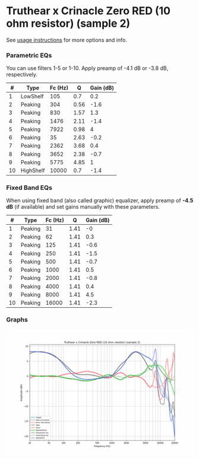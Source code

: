# Truthear x Crinacle Zero RED (10 ohm resistor) (sample 2)
See [usage instructions](https://github.com/jaakkopasanen/AutoEq#usage) for more options and info.

### Parametric EQs
You can use filters 1-5 or 1-10. Apply preamp of -4.1 dB or -3.8 dB, respectively.

|   # | Type      |   Fc (Hz) |    Q |   Gain (dB) |
|-----|-----------|-----------|------|-------------|
|   1 | LowShelf  |       105 | 0.7  |         0.2 |
|   2 | Peaking   |       304 | 0.56 |        -1.6 |
|   3 | Peaking   |       830 | 1.57 |         1.3 |
|   4 | Peaking   |      1476 | 2.11 |        -1.4 |
|   5 | Peaking   |      7922 | 0.98 |         4   |
|   6 | Peaking   |        35 | 2.63 |        -0.2 |
|   7 | Peaking   |      2362 | 3.68 |         0.4 |
|   8 | Peaking   |      3652 | 2.38 |        -0.7 |
|   9 | Peaking   |      5775 | 4.85 |         1   |
|  10 | HighShelf |     10000 | 0.7  |        -1.4 |

### Fixed Band EQs
When using fixed band (also called graphic) equalizer, apply preamp of **-4.5 dB** (if available) and set gains manually with these parameters.

|   # | Type    |   Fc (Hz) |    Q |   Gain (dB) |
|-----|---------|-----------|------|-------------|
|   1 | Peaking |        31 | 1.41 |        -0   |
|   2 | Peaking |        62 | 1.41 |         0.3 |
|   3 | Peaking |       125 | 1.41 |        -0.6 |
|   4 | Peaking |       250 | 1.41 |        -1.5 |
|   5 | Peaking |       500 | 1.41 |        -0.7 |
|   6 | Peaking |      1000 | 1.41 |         0.5 |
|   7 | Peaking |      2000 | 1.41 |        -0.8 |
|   8 | Peaking |      4000 | 1.41 |         0.4 |
|   9 | Peaking |      8000 | 1.41 |         4.5 |
|  10 | Peaking |     16000 | 1.41 |        -2.3 |

### Graphs
![](./Truthear%20x%20Crinacle%20Zero%20RED%20(10%20ohm%20resistor)%20(sample%202).png)
